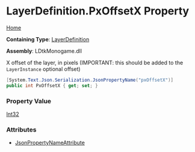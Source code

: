 # LayerDefinition\.PxOffsetX Property

[Home](../../../README.md)

**Containing Type**: [LayerDefinition](../README.md)

**Assembly**: LDtkMonogame\.dll

  
 X offset of the layer, in pixels \(IMPORTANT: this should be added to the `LayerInstance` optional offset\) 

```csharp
[System.Text.Json.Serialization.JsonPropertyName("pxOffsetX")]
public int PxOffsetX { get; set; }
```

### Property Value

[Int32](https://docs.microsoft.com/en-us/dotnet/api/system.int32)

### Attributes

* [JsonPropertyNameAttribute](https://docs.microsoft.com/en-us/dotnet/api/system.text.json.serialization.jsonpropertynameattribute)

